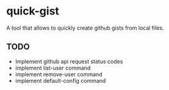# quick-gist
A tool that allows to quickly create github gists from local files.

## TODO
- Implement github api request status codes
- implement list-user command
- implement remove-user command
- implement default-config command
